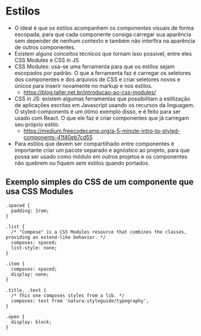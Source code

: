 # Estilos

* O ideal é que os estilos acompanhem os componentes visuais de forma escopada, para que cada componente consiga carregar sua aparência sem depender de nenhum contexto e também não interfira na aparência de outros componentes.
* Existem alguns conceitos técnicos que tornam isso possível, entre eles CSS Modules e CSS in JS
* CSS Modules: usa-se uma ferramenta para que os estilos sejam escopados por padrão. O que a ferramenta faz é carregar os seletores dos componentes e dos arquivos de CSS e criar seletores novos e únicos para inserir novamente no markup e nos estilos.
  * https://blog.taller.net.br/introducao-ao-css-modules/
* CSS in JS: existem algumas ferramentas que possibilitam a estilização de aplicações escritas em Javascript usando os recursos da linguagem. O styled-components é um ótimo exemplo disso, e é feito para ser usado com React. O que ele faz é criar componentes que já carregam seu próprio estilo.
  * https://medium.freecodecamp.org/a-5-minute-intro-to-styled-components-41f40eb7cd55
* Para estilos que devem ser compartilhado entre componentes é importante criar um pacote separado e agnóstico ao projeto, para que possa ser usado como módulo em outros projetos e os componentes não quebrem ou fiquem sem estilos quando portados.

## Exemplo simples do CSS de um componente que usa CSS Modules
```
.spaced {
  padding: 1rem;
}

.list {
  /* "Compose" is a CSS Modules resource that combines the classes, providing an extend-like behavior. */
  composes: spaced;
  list-style: none;
}

.item {
  composes: spaced;
  display: none;
}

.title, .text {
  /* This one composes styles from a lib. */
  composes: text from 'natura-styleguide/typography',
}

.open {
  display: block;
}

```

